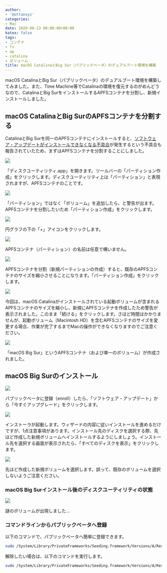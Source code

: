 ```yaml
---
author:
- '@ottanxyz'
categories:
- Mac
date: 2020-08-13 00:00:00+00:00
katex: false
tags:
- コンテナ
- fs
- ap
- catalina
- ボリューム
title: macOS CatalinaとBig Sur（パブリックベータ）のデュアルブート環境を構築
---
```


macOS CatalinaとBig Sur（パブリックベータ）のデュアルブート環境を構築してみました。また、Time Machine等でCatalinaの環境を復元するのがめんどうなので、CatalinaとBig SurをインストールするAPFSコンテナを分割し、新規インストールしました。

## macOS CatalinaとBig SurのAPFSコンテナを分割する

CatalinaとBig Surを同一のAPFSコンテナにインストールすると、[ソフトウェア・アップデートがインストールできなくなる不具合](https://applech2.com/archives/20200701-macos-11-big-sur-beta-apfs-container-issues.html)が発生するという不具合も報告されていたため、まずはAPFSコンテナを分割することにしました。

![](screenshot-2020-08-12-17.05.19.png)

「ディスクユーティリティ.app」を開きます。ツールバーの「パーティション作成」をクリックします。ディスクユーティリティ上は「パーティション」と表現されますが、APFSコンテナのことです。

![](screenshot-2020-08-12-17.05.34.png)

「パーティション」ではなく「ボリューム」を追加したら、と警告が出ます。APFSコンテナを分割したいため「パーティション作成」をクリックします。

![](screenshot-2020-08-12-17.05.39.png)

円グラフの下の「+」アイコンをクリックします。

![](screenshot-2020-08-12-17.05.50.png)

APFSコンテナ（パーティション）の名前は任意で構いません。

![](screenshot-2020-08-12-17.05.56.png)

APFSコンテナを分割（新規パーティションの作成）すると、既存のAPFSコンテナのサイズを縮小させることになります。「パーティション作成」をクリックします。

![](screenshot-2020-08-12-17.06.05.png)

今回は、macOS Catalinaがインストールされている起動ボリュームが含まれるAPFSコンテナのサイズを縮小し、新規にAPFSコンテナを作成したため警告が表示されました。このまま「続ける」をクリックします。さほど時間はかかりませんが、起動ボリューム（Macintosh HD）を含むAPFSコンテナのサイズを変更する場合、作業が完了するまでMacの操作ができなくなりますのでご注意ください。

![](screenshot-2020-08-12-17.07.30.png)

「macOS Big Sur」というAPFSコンテナ（および単一のボリューム）が作成されました。

## macOS Big Surのインストール

![](screenshot-2020-08-12-17.07.36.png)

パブリックベータに登録（enroll）したら、「ソフトウェア・アップデート」から「今すぐアップグレード」をクリックします。

![](screenshot-2020-08-12-17.07.50.png)

インストーラが起動します。ウィザードの内容に従いインストールを進めるだけですが、1点注意事項があります。インストール先のディスクを選択する際、先ほど作成した新規ボリュームへインストールするようにしましょう。インストール先を選択する画面が表示されたら、「すべてのディスクを表示」をクリックします。

![](screenshot-2020-08-12-17.07.54.png)

先ほど作成した新規ボリュームを選択します。誤って、既存のボリュームを選択しないようご注意ください。

### macOS Big Surインストール後のディスクユーティリティの状態

![](screenshot-2020-08-12-17.42.09.png)

謎のボリュームが出現しました…

### コマンドラインからパブリックベータへ登録

以下のコマンドで、パブリックベータへ簡単に登録できます。

```zsh
sudo /System/Library/PrivateFrameworks/Seeding.framework/Versions/A/Resources/seedutil enroll PublicSeed
```

解除したい場合は、以下のコマンドを実行します。

```zsh
sudo /System/Library/PrivateFrameworks/Seeding.framework/Versions/A/Resources/seedutil unenroll
```

